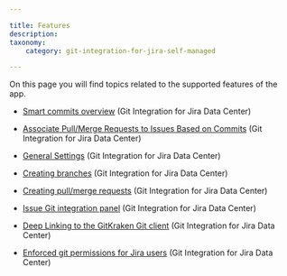 ```yaml
---

title: Features
description:
taxonomy:
    category: git-integration-for-jira-self-managed

---
```

On this page you will find topics related to the supported features of the app.

*   [Smart commits overview](/wiki/spaces/GIJDC/pages/109215851/Smart+commits+overview) (Git Integration for Jira Data Center)

*   [Associate Pull/Merge Requests to Issues Based on Commits](/wiki/spaces/GIJDC/pages/966852625) (Git Integration for Jira Data Center)

*   [General Settings](/git-integration-for-jira-self-managed/General-Settings) (Git Integration for Jira Data Center)

*   [Creating branches](/git-integration-for-jira-self-managed/Creating-branches) (Git Integration for Jira Data Center)

*   [Creating pull/merge requests](/wiki/spaces/GIJDC/pages/1932460359) (Git Integration for Jira Data Center)

*   [Issue Git integration panel](/wiki/spaces/GIJDC/pages/1932329305/Issue+Git+integration+panel) (Git Integration for Jira Data Center)

*   [Deep Linking to the GitKraken Git client](/wiki/spaces/GIJDC/pages/1955430423/Deep+Linking+to+the+GitKraken+Git+client) (Git Integration for Jira Data Center)

*   [Enforced git permissions for Jira users](/wiki/spaces/GIJDC/pages/2091810817/Enforced+git+permissions+for+Jira+users) (Git Integration for Jira Data Center)